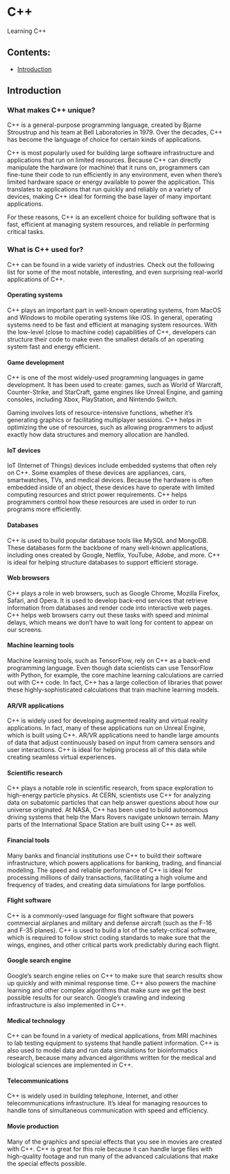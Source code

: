 # C++
Learning C++

## Contents:

* [Introduction](https://github.com/YahyaHussain/Cpp/tree/main#introduction)

## Introduction

### What makes C++ unique?

C++ is a general-purpose programming language, created by Bjarne Stroustrup and his team at Bell Laboratories in 1979. Over the decades, C++ has become the language of choice for certain kinds of applications.

C++ is most popularly used for building large software infrastructure and applications that run on limited resources. Because C++ can directly manipulate the hardware (or machine) that it runs on, programmers can fine-tune their code to run efficiently in any environment, even when there’s limited hardware space or energy available to power the application. This translates to applications that run quickly and reliably on a variety of devices, making C++ ideal for forming the base layer of many important applications.

For these reasons, C++ is an excellent choice for building software that is fast, efficient at managing system resources, and reliable in performing critical tasks.

### What is C++ used for?

C++ can be found in a wide variety of industries. Check out the following list for some of the most notable, interesting, and even surprising real-world applications of C++.

#### Operating systems

C++ plays an important part in well-known operating systems, from MacOS and Windows to mobile operating systems like iOS. In general, operating systems need to be fast and efficient at managing system resources. With the low-level (close to machine code) capabilities of C++, developers can structure their code to make even the smallest details of an operating system fast and energy efficient.

#### Game development

C++ is one of the most widely-used programming languages in game development. It has been used to create: games, such as World of Warcraft, Counter-Strike, and StarCraft, game engines like Unreal Engine, and gaming consoles, including Xbox, PlayStation, and Nintendo Switch.

Gaming involves lots of resource-intensive functions, whether it’s generating graphics or facilitating multiplayer sessions. C++ helps in optimizing the use of resources, such as allowing programmers to adjust exactly how data structures and memory allocation are handled.

#### IoT devices

IoT (Internet of Things) devices include embedded systems that often rely on C++. Some examples of these devices are appliances, cars, smartwatches, TVs, and medical devices. Because the hardware is often embedded inside of an object, these devices have to operate with limited computing resources and strict power requirements. C++ helps programmers control how these resources are used in order to run programs more efficiently.

#### Databases

C++ is used to build popular database tools like MySQL and MongoDB. These databases form the backbone of many well-known applications, including ones created by Google, Netflix, YouTube, Adobe, and more. C++ is ideal for helping structure databases to support efficient storage.

#### Web browsers

C++ plays a role in web browsers, such as Google Chrome, Mozilla Firefox, Safari, and Opera. It is used to develop back-end services that retrieve information from databases and render code into interactive web pages. C++ helps web browsers carry out these tasks with speed and minimal delays, which means we don’t have to wait long for content to appear on our screens.

#### Machine learning tools

Machine learning tools, such as TensorFlow, rely on C++ as a back-end programming language. Even though data scientists can use TensorFlow with Python, for example, the core machine learning calculations are carried out with C++ code. In fact, C++ has a large collection of libraries that power these highly-sophisticated calculations that train machine learning models.

#### AR/VR applications

C++ is widely used for developing augmented reality and virtual reality applications. In fact, many of these applications run on Unreal Engine, which is built using C++. AR/VR applications need to handle large amounts of data that adjust continuously based on input from camera sensors and user interactions. C++ is ideal for helping process all of this data while creating seamless virtual experiences.

#### Scientific research

C++ plays a notable role in scientific research, from space exploration to high-energy particle physics. At CERN, scientists use C++ for analyzing data on subatomic particles that can help answer questions about how our universe originated. At NASA, C++ has been used to build autonomous driving systems that help the Mars Rovers navigate unknown terrain. Many parts of the International Space Station are built using C++ as well.

#### Financial tools

Many banks and financial institutions use C++ to build their software infrastructure, which powers applications for banking, trading, and financial modeling. The speed and reliable performance of C++ is ideal for processing millions of daily transactions, facilitating a high volume and frequency of trades, and creating data simulations for large portfolios.

#### Flight software

C++ is a commonly-used language for flight software that powers commercial airplanes and military and defense aircraft (such as the F-16 and F-35 planes). C++ is used to build a lot of the safety-critical software, which is required to follow strict coding standards to make sure that the wings, engines, and other critical parts work predictably during each flight.

#### Google search engine

Google’s search engine relies on C++ to make sure that search results show up quickly and with minimal response time. C++ also powers the machine learning and other complex algorithms that make sure we get the best possible results for our search. Google’s crawling and indexing infrastructure is also implemented in C++.

#### Medical technology

C++ can be found in a variety of medical applications, from MRI machines to lab testing equipment to systems that handle patient information. C++ is also used to model data and run data simulations for bioinformatics research, because many advanced algorithms written for the medical and biological sciences are implemented in C++.

#### Telecommunications

C++ is widely used in building telephone, Internet, and other telecommunications infrastructure. It’s ideal for managing resources to handle tons of simultaneous communication with speed and efficiency.

#### Movie production

Many of the graphics and special effects that you see in movies are created with C++. C++ is great for this role because it can handle large files with high-quality footage and run many of the advanced calculations that make the special effects possible.
